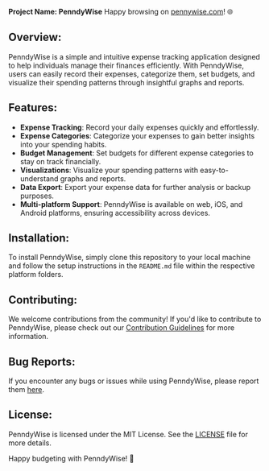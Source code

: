 **Project Name: PenndyWise**
Happy browsing on [pennywise.com](https://expense-tracker-rose-xi.vercel.app/)! 🌐

## Overview:
PenndyWise is a simple and intuitive expense tracking application designed to help individuals manage their finances efficiently. With PenndyWise, users can easily record their expenses, categorize them, set budgets, and visualize their spending patterns through insightful graphs and reports.

## Features:
- **Expense Tracking**: Record your daily expenses quickly and effortlessly.
- **Expense Categories**: Categorize your expenses to gain better insights into your spending habits.
- **Budget Management**: Set budgets for different expense categories to stay on track financially.
- **Visualizations**: Visualize your spending patterns with easy-to-understand graphs and reports.
- **Data Export**: Export your expense data for further analysis or backup purposes.
- **Multi-platform Support**: PenndyWise is available on web, iOS, and Android platforms, ensuring accessibility across devices.

## Installation:
To install PenndyWise, simply clone this repository to your local machine and follow the setup instructions in the `README.md` file within the respective platform folders.

## Contributing:
We welcome contributions from the community! If you'd like to contribute to PenndyWise, please check out our [Contribution Guidelines](CONTRIBUTING.md) for more information.

## Bug Reports:
If you encounter any bugs or issues while using PenndyWise, please report them [here](https://github.com/username/penndywise/issues).

## License:
PenndyWise is licensed under the MIT License. See the [LICENSE](LICENSE) file for more details.

Happy budgeting with PenndyWise! 🎉
